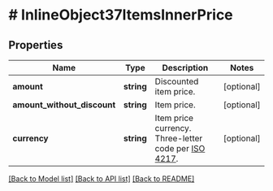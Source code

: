 # # InlineObject37ItemsInnerPrice

## Properties

Name | Type | Description | Notes
------------ | ------------- | ------------- | -------------
**amount** | **string** | Discounted item price. | [optional]
**amount_without_discount** | **string** | Item price. | [optional]
**currency** | **string** | Item price currency. Three-letter code per [ISO 4217](https://en.wikipedia.org/wiki/ISO_4217). | [optional]

[[Back to Model list]](../../README.md#models) [[Back to API list]](../../README.md#endpoints) [[Back to README]](../../README.md)
